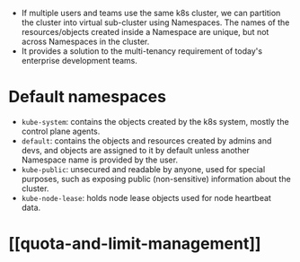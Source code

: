 - If multiple users and teams use the same k8s cluster, we can partition the cluster into virtual sub-cluster using Namespaces. The names of the resources/objects created inside a Namespace are unique, but not across Namespaces in the cluster.
- It provides a solution to the multi-tenancy requirement of today's enterprise development teams.
# Default namespaces
- `kube-system`: contains the objects created by the k8s system, mostly the control plane agents.
- `default`: contains the objects and resources created by admins and devs, and objects are assigned to it by default unless another Namespace name is provided by the user.
- `kube-public`: unsecured and readable by anyone, used for special purposes, such as exposing public (non-sensitive) information about the cluster.
- `kube-node-lease`: holds node lease objects used for node heartbeat data.
# [[quota-and-limit-management]]